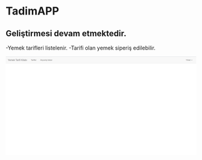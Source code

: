 # TadimAPP

## <b> Geliştirmesi devam etmektedir. </b>
-Yemek tarifleri listelenir.
-Tarifi olan yemek siperiş edilebilir.

![Ana Ekran-TASLAK](https://github.com/NisanurBulut/TadimAPP/blob/master/src/assets/Photos/anaEkran1.png)